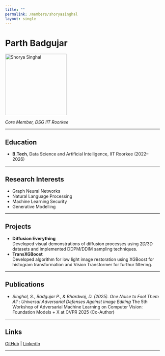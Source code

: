 ```yaml
---
title: ""
permalink: /members/shoryasinghal
layout: single
---
```




# Parth Badgujar

<img src="{{ site.baseurl }}/assets/images/members/y23/shorya.jpg" width="200" height="200" alt="Shorya Singhal">


*Core Member, DSG IIT Roorkee*

---

## Education  
- **B.Tech**, Data Science and Artificial Intelligence, IIT Roorkee (2022–2026)

---

## Research Interests
- Graph Neural Networks
- Natural Language Processing
- Machine Learning Security
- Generative Modelling 
---

## Projects  
- **Diffusion Everything**  
  Developed visual demonstrations of diffusion processes using 2D/3D datasets and implemented DDPM/DDIM sampling techniques.
- **TransXGBoost**  
  Developed algorithm for low light image restoration using XGBoost for histogram transformation and Vision Transformer for furthur filtering.

---

## Publications  
- *Singhal, S., Badgujar P., & Bhardwaj, D. (2025). One Noise to Fool Them All : Universal Adversarial Defenses Against Image Editing* The 5th Workshop of Adversarial Machine Learning on Computer Vision: Foundation Models + X at CVPR 2025 (Co-Author)

---

## Links
[GitHub](https://github.com/Shorya1835) | [LinkedIn](https://www.linkedin.com/in/shorya-singhal-2b3848250/)

---

